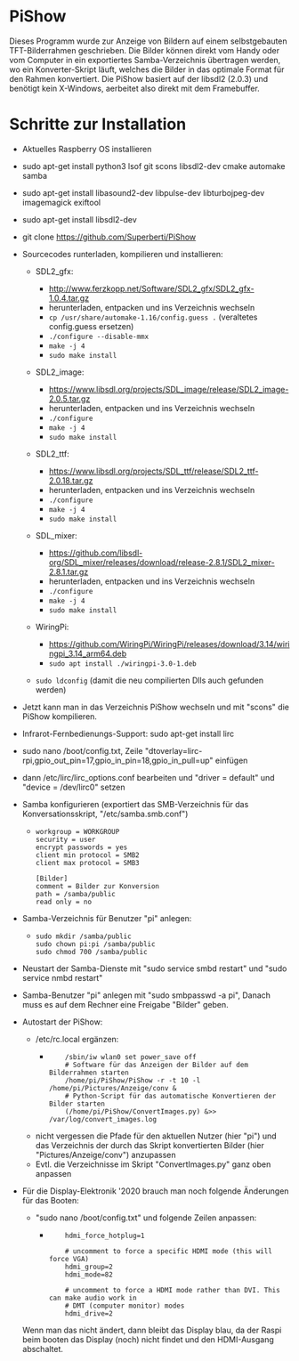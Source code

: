 # PiShow
Dieses Programm wurde zur Anzeige von Bildern auf einem selbstgebauten TFT-Bilderrahmen geschrieben. Die Bilder können direkt vom Handy oder vom Computer in ein exportiertes Samba-Verzeichnis übertragen werden, wo ein Konverter-Skript läuft, welches die Bilder in das optimale Format für den Rahmen konvertiert.
Die PiShow basiert auf der libsdl2 (2.0.3) und benötigt kein X-Windows, aerbeitet also direkt mit dem Framebuffer. 

# Schritte zur Installation

- Aktuelles Raspberry OS installieren
- sudo apt-get install python3 lsof git scons libsdl2-dev cmake automake samba
- sudo apt-get install libasound2-dev libpulse-dev libturbojpeg-dev imagemagick exiftool
- sudo apt-get install libsdl2-dev 
- git clone https://github.com/Superberti/PiShow

- Sourcecodes runterladen, kompilieren und installieren:
  - SDL2_gfx:
    - http://www.ferzkopp.net/Software/SDL2_gfx/SDL2_gfx-1.0.4.tar.gz
    - herunterladen, entpacken und ins Verzeichnis wechseln
    - ```cp /usr/share/automake-1.16/config.guess .``` (veraltetes config.guess ersetzen)
    - ```./configure --disable-mmx```
    - ```make -j 4```
    - ```sudo make install```
  
  - SDL2_image:
    - https://www.libsdl.org/projects/SDL_image/release/SDL2_image-2.0.5.tar.gz
    - herunterladen, entpacken und ins Verzeichnis wechseln
    - ```./configure```
    - ```make -j 4```
    - ```sudo make install```

  - SDL2_ttf:
    - https://www.libsdl.org/projects/SDL_ttf/release/SDL2_ttf-2.0.18.tar.gz
    - herunterladen, entpacken und ins Verzeichnis wechseln
    - ```./configure```
    - ```make -j 4```
    - ```sudo make install```

  - SDL_mixer:
    - https://github.com/libsdl-org/SDL_mixer/releases/download/release-2.8.1/SDL2_mixer-2.8.1.tar.gz
    - herunterladen, entpacken und ins Verzeichnis wechseln
    - ```./configure```
    - ```make -j 4```
    - ```sudo make install```

  - WiringPi:
    - https://github.com/WiringPi/WiringPi/releases/download/3.14/wiringpi_3.14_arm64.deb
    - ```sudo apt install ./wiringpi-3.0-1.deb```
  - ```sudo ldconfig``` (damit die neu compilierten Dlls auch gefunden werden)


- Jetzt kann man in das Verzeichnis PiShow wechseln und mit "scons" die PiShow kompilieren.
- Infrarot-Fernbedienungs-Support: sudo apt-get install lirc
- sudo nano /boot/config.txt, Zeile "dtoverlay=lirc-rpi,gpio_out_pin=17,gpio_in_pin=18,gpio_in_pull=up" einfügen
- dann /etc/lirc/lirc_options.conf bearbeiten und "driver = default" und "device = /dev/lirc0" setzen

- Samba konfigurieren (exportiert das SMB-Verzeichnis für das Konversationsskript, "/etc/samba.smb.conf")
  - ```[global]
    workgroup = WORKGROUP
    security = user
    encrypt passwords = yes
    client min protocol = SMB2
    client max protocol = SMB3

    [Bilder]
    comment = Bilder zur Konversion
    path = /samba/public
    read only = no
    
- Samba-Verzeichnis für Benutzer "pi" anlegen:
  - ```sudo mkdir /samba
    sudo mkdir /samba/public
    sudo chown pi:pi /samba/public
    sudo chmod 700 /samba/public
    
- Neustart der Samba-Dienste mit "sudo service smbd restart" und "sudo service nmbd restart"

- Samba-Benutzer "pi" anlegen mit "sudo smbpasswd -a pi", Danach muss es auf dem Rechner eine Freigabe "Bilder" geben.

- Autostart der PiShow:
    - /etc/rc.local ergänzen:
      - ``` # WiFi-Powermanagment aus:
            /sbin/iw wlan0 set power_save off
            # Software für das Anzeigen der Bilder auf dem Bilderrahmen starten
            /home/pi/PiShow/PiShow -r -t 10 -l /home/pi/Pictures/Anzeige/conv &
            # Python-Script für das automatische Konvertieren der Bilder starten
            (/home/pi/PiShow/ConvertImages.py) &>> /var/log/convert_images.log
  - nicht vergessen die Pfade für den aktuellen Nutzer (hier "pi") und das Verzeichnis der durch das Skript konvertierten Bilder (hier "Pictures/Anzeige/conv") anzupassen
  - Evtl. die Verzeichnisse im Skript "ConvertImages.py" ganz oben anpassen
 
- Für die Display-Elektronik '2020 brauch man noch folgende Änderungen für das Booten:
  - "sudo nano /boot/config.txt" und folgende Zeilen anpassen:
    - ```# uncomment if hdmi display is not detected and composite is being output
          hdmi_force_hotplug=1

          # uncomment to force a specific HDMI mode (this will force VGA)
          hdmi_group=2
          hdmi_mode=82

          # uncomment to force a HDMI mode rather than DVI. This can make audio work in
          # DMT (computer monitor) modes
          hdmi_drive=2

  Wenn man das nicht ändert, dann bleibt das Display blau, da der Raspi beim booten das Display (noch)
  nicht findet und den HDMI-Ausgang abschaltet.
